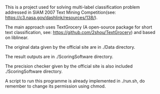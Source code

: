 This is a project used for solving multi-label classification problem addressed in SIAM 2007 Text Mining Competition(see: https://c3.nasa.gov/dashlink/resources/138/).

The main approach uses TextGrocery (A open-source package for short text classification, see: https://github.com/2shou/TextGrocery) and based on liblinear.

The original data given by the official site are in ./Data directory.

The result outputs are in ./ScoringSoftware directory.

The precision checker given by the official site is also included ./ScoringSoftware directory.

A script to run this programme is already implemented in ./run.sh, do remember to change its permission using chmod.
